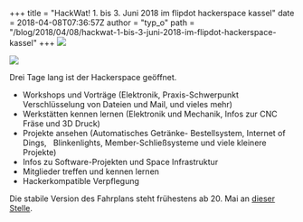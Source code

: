 +++
title = "HackWat! 1. bis 3. Juni 2018 im flipdot hackerspace kassel"
date = 2018-04-08T07:36:57Z
author = "typ_o"
path = "/blog/2018/04/08/hackwat-1-bis-3-juni-2018-im-flipdot-hackerspace-kassel"
+++
[![](/media/HackWat_vorn_kl.serendipityThumb.png)](https://flipdot.org/wiki/HackWat)

[![](/media/HackWat_hinten_kl.serendipityThumb.png)](https://flipdot.org/wiki/HackWat)

Drei Tage lang ist der Hackerspace geöffnet.

- Workshops und Vorträge (Elektronik, Praxis-Schwerpunkt
  Verschlüsselung von Dateien und Mail, und vieles mehr)
- Werkstätten kennen lernen (Elektronik und Mechanik, Infos zur CNC
  Fräse und 3D Druck)
- Projekte ansehen (Automatisches Getränke- Bestellsystem, Internet of Dings,
  Blinkenlights, Member-Schließsysteme und viele kleinere Projekte)
- Infos zu Software-Projekten und Space Infrastruktur
- Mitglieder treffen und kennen lernen
- Hackerkompatible Verpflegung

Die stabile Version des Fahrplans steht frühestens ab 20. Mai an [dieser
Stelle](https://flipdot.org/wiki/HackWat).
